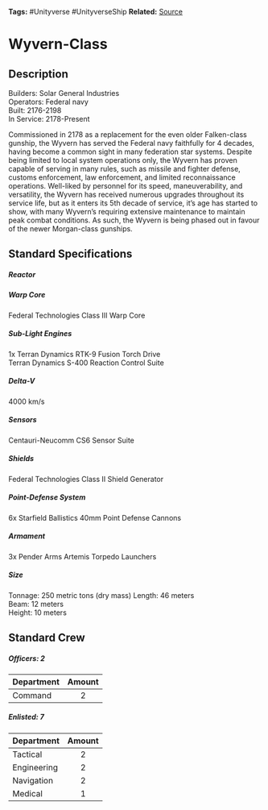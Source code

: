 **Tags:** #Unityverse #UnityverseShip
**Related:** 
[Source](https://docs.google.com/document/d/1aVRMFV_0WgLJxnyW7XvrCEf5qydoXGUQRHbwt2DP0JQ/edit)

# Wyvern-Class
## Description
Builders: Solar General Industries  
Operators: Federal navy  
Built: 2176-2198  
In Service: 2178-Present  

Commissioned in 2178 as a replacement for the even older Falken-class gunship, the Wyvern has served the Federal navy faithfully for 4 decades, having become a common sight in many federation star systems. Despite being limited to local system operations only, the Wyvern has proven capable of serving in many rules, such as missile and fighter defense, customs enforcement, law enforcement, and limited reconnaissance operations. Well-liked by personnel for its speed, maneuverability, and versatility, the Wyvern has received numerous upgrades throughout its service life, but as it enters its 5th decade of service, it’s age has started to show, with many Wyvern’s requiring extensive maintenance to maintain peak combat conditions. As such, the Wyvern is being phased out in favour of the newer Morgan-class gunships.
## Standard Specifications
##### Reactor
##### Warp Core
Federal Technologies Class III Warp Core
##### Sub-Light Engines
1x Terran Dynamics RTK-9 Fusion Torch Drive  
Terran Dynamics S-400 Reaction Control Suite
##### Delta-V
4000 km/s
##### Sensors
Centauri-Neucomm CS6 Sensor Suite
##### Shields
Federal Technologies Class II Shield Generator
##### Point-Defense System
6x Starfield Ballistics 40mm Point Defense Cannons
##### Armament
3x Pender Arms Artemis Torpedo Launchers
##### Size
Tonnage: 250 metric tons (dry mass)
Length: 46 meters  
Beam: 12 meters  
Height: 10 meters  
## Standard Crew
##### Officers: 2

|Department|Amount|
|---|:---:|
|Command|2|

##### Enlisted: 7

|Department|Amount|
|---|:---:|
|Tactical|2|
|Engineering|2|
|Navigation|2|
|Medical|1|
